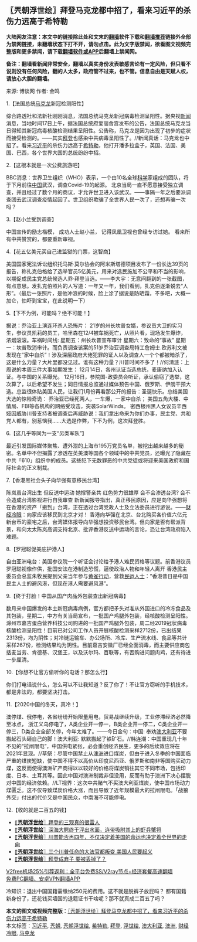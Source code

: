  <h2>〖兲朝浮世绘〗拜登马克龙都中招了，看来习近平的杀伤力远高于希特勒</h2> <p class="notice"><b>大陆网友注意：本文中的链接除此处和文末的<a href="https://github.com/bannedbook/fanqiang" >翻墙</a>软件下载和<a href="https://github.com/killgcd/justmysocks/blob/master/README.md">翻墙推荐</a>链接外全部为禁网链接，未翻墙状态下打不开，请勿点击。此为文字版禁闻，欲看图文视频完整版和更多禁闻，请下载<a href="https://github.com/bannedbook/fanqiang">翻墙软件或APP</a>后翻墙上禁闻网。</p><p>备注：翻墙看新闻非常安全，翻墙以真实身份发表敏感言论有一定风险，但只看不说则没有任何风险，翻的人太多，政府管不过来，也不管。信息自由是天赋人权，请放心大胆的翻墙。</b></p>  <div class="entry"> <p>来源:&nbsp;博谈网                            作者:&nbsp;金鸣                           </p> <p>1.【法国总统<a href="https://www.bannedbook.org/bnews/tag/%e9%a9%ac%e5%85%8b%e9%be%99/" class="st_tag internal_tag" rel="tag" title="标签 马克龙 下的日志">马克龙</a>新冠检测阳性】</p> <p></p> <p>综合路透社和法新社刚刚消息，法国总统马克龙新冠病毒检测呈阳性。据央视<span class='wp_keywordlink_affiliate'><a href="https://www.bannedbook.org/" title="新闻">新闻</a></span>消息，当地时间17日上午，据法国总统府爱丽舍宫发布的公告，法国总统马克龙当日得知其新冠病毒核酸检测结果呈阳性。公告称，马克龙是因为出现了初步的症状而接受检测的。——其实<a href="https://www.bannedbook.org/bnews/tag/%e6%8b%9c%e7%99%bb/" class="st_tag internal_tag" rel="tag" title="标签 拜登 下的日志">拜登</a>也感染中共病毒呈阳性了。//新闻真话：马克龙也中招了。看来<a href="https://www.bannedbook.org/bnews/tag/%e4%b9%a0%e8%bf%91%e5%b9%b3/" class="st_tag internal_tag" rel="tag" title="标签 习近平 下的日志">习近平</a>的杀伤力远高于<a href="https://www.bannedbook.org/bnews/tag/%e5%b8%8c%e7%89%b9%e5%8b%92/" class="st_tag internal_tag" rel="tag" title="标签 希特勒 下的日志">希特勒</a>，他打开潘多拉盒子，英国、法国、美国、巴西，各个世界大国的总统纷纷中招。</p> <p>2.【这根本就是一次公费旅游吧】</p> <p></p> <p>BBC消息：世界卫生组织（WHO）表示，一个由10名全球<span class='wp_keywordlink'><a href="https://www.bannedbook.org/forum11/topic309.html" title="禁片：“科学”的棍子" target="_blank">科学</a></span>家组成的团队，将于下月前往<span class='wp_keywordlink_affiliate'><a href="https://www.bannedbook.org/" title="中国" target="_blank">中国</a></span>武汉，调查Covid-19的起源。 北京当局一直不愿意接受独立调查，并且经过了数个月的商议，才允许世卫进入该武汉。——事隔一年之后要派调查团去武汉调查疫情起因了。世卫组织欺骗了全世界人民一次了，还想再骗一次吗？</p> <p>3.【赵小兰受到调查】</p> <p></p>  <p>中国宣传的励志楷模， 成功人士赵小兰， 记得凤凰卫视也曾经专访过她。 看来所有中共赞赏的，都要重新审视。</p> <p>4.【花五亿美元买自己进监狱的门票，这智商】</p> <p></p> <p>美国国家宪法诉讼组织托马斯‧莫尔协会的阿米斯塔德项目发布了一份长达39页的报告，称扎克伯格给了选举官员5亿美元，用来对选民施加不公平和不当的影响，以期促成民主党总统候选人乔‧拜登当选。——李大宇：无意间翻到的一张截图，有点意思。发扎克伯照片的人写道：一年又一年，我们看到，扎克伯逐渐蜕去“人形”。（最后一张照片，是他冲浪的时候，脸上涂了据说是防晒霜，不多吧，大概一加仑，怕吓到宝宝，在此说明一下）</p> <p>5.【下不为例，可能吗？绝不可能！】</p> <p></p> <p>据说：乔治亚上演连环杀人恐怖片： 21岁的州长坎普女婿，参议员大卫的实习生，参议员凯莉的员工，哈里森在12/4被车祸死亡，从照片看，现场发生爆炸，浓烟滚滚。车祸时间线: 星期五：州长坎普宣布审计 星期六：致命的“事故” 星期一：坎普取消审计。而负责调查该案的51岁乔治亚调查局特工詹姆士.欧苏利文被发现在”家中自杀”！涉及深层政府大佬犯罪的证人以及调查人一个个都被暗杀了，这是什么力量？大片里都没见过。谁有这种力量？川普时间不多了！//何清涟：上周说的本周三件大事如期发生： 12月14日，各州认证当选总统，麦康纳加入认证。与中国的关系曝光。 12月16日，参院国-政委员会听证，承认偷窃了选举，这次算了，以后希望不发生；同日情报总监通过媒体预告中国、俄罗斯、伊朗干预大选。总监很体贴美国人民，让我们1月份再看那公开的报告：圣诞快乐。总结美国大选的惊险奇诡： 乔治亚已经死两人，一车爆，一家中自杀； 美国五角大楼、中情局、FBI等各机构的网络受攻击，突袭SolarWinds。 密西根州黑人女议员辛西娅因威胁川普支持者被调查后再威胁说：我们拿出命来为你们办事，民主党、共和党人都有，别惹恼我……大选是作弊，下不为例，这次拜登胜。</p> <p>6.【这几乎等同为一支“另类军队”】</p> <p></p>  <p>最近引发国际媒体聚焦、遭外泄的上海市195万党员名单，被挖出越来越多的秘密。名单中不但揭露了渗透在英美澳等国各个领域中的中共党员，还曝光了隐藏在中共「610」组织中的成员。这些犯下无数罪恶的中共党徒或将迎来美国政府和国际社会的正义制裁。</p> <p>7.【香港黑社会头子向华强有意移民台湾】</p> <p></p> <p>陈岚虽台湾出生 但反送中运动 她撑警亲共 红色势力很雄厚 会不会渗透台湾? 会不会造成台湾影视进行自我审查 新新闻报导指出，真正移民原因，应是向华强想将在香港的资产「搬到」台湾，正在透过台湾党政人士及立法委员进行游说。——<a href="https://www.bannedbook.org/bnews/tag/%e8%b4%a2%e7%bb%8f%e5%86%b7%e7%9c%bc/" class="st_tag internal_tag" rel="tag" title="标签 财经冷眼 下的日志">财经冷眼</a>：向家应该移民到北京才对！ 香港向华强在北京、台北购买各价值六亿元新台币的豪宅之后，台湾媒体报导向华强想投资移民台湾。但向家是否有帮派背景，和向太太陈岚高调支持北京、批评香港反送中运动的言论，恐让台湾政府陷入难题。</p> <p>8.【罗冠聪促美庇护港人】</p> <p></p> <p>自由亚洲电台：美国参议院一个听证会讨论给予港人难民资格等议题。前香港议员罗冠聪视像作供，批国安法在港制造恐慌，逼使政治人物和年轻人离开 香港民主委员会总监朱牧民提到父亲当年参与<span class='wp_keywordlink'><a href="https://www.bannedbook.org/forum2/topic2301.html" title="黄雀行动" target="_blank">黄雀行动</a></span>，营救<span class='wp_keywordlink'><a href="https://www.bannedbook.org/forum9/" title="民运人士看法轮功" target="_blank">民运人士</a></span>：&#8221;香港昔日是中国民主人士的避风港，但现在港人需要避风港&#8221;。</p> <p>9.【终于打脸！中国从国产肉品外包装查出新冠病毒】</p> <p></p>  <p>数月来中国爆发的本土新冠病毒病例，官方都把矛头对准从外国进口的冷冻食品及其包装，星期二，中方有关当局宣布，一批国产鸡腿外包装，经核酸检测呈阳性。滁州市嘉吉蛋白营养科技公司购进的一批国产鸡腿外包装，周二经2019冠状病毒核酸检测呈阳性！目前已对公司工作人员开展核酸检测采样2712份，已出结果2313份，均为阴性；对冷链运输车、办公场所、冷库、生产流水线、食品等共计采样267份，检测结果均为阴性。目前嘉吉安徽厂已经全面消毒，而主要供应商包括麦当劳、肯德基、汉堡王，以及沃尔玛、百联等，有否购进问题肉鸡，还有待进一步厘清。</p> <p>10.【你想不让官方偷听你的电话？那怎么行】</p> <p></p> <p>你们打电话说什么，怎么可以不让我知道？反了你了！不让官方窃听的手机技术，都是非法的，都要坚决打击。</p> <p>11.【2020中国的冬天，真冷！】</p> <p></p> <p>澳停煤、俄停电，各省纷纷开始限量用电，贸易战继续升级，工业停滞经济必然降至冰点， 浙江义乌停电了，A类企业开一停一，B类企业开一停二，C类企业开一停三，D类企业全部关停，今年太难了。——今日金句：中国: 奉劝<a href="https://www.bannedbook.org/bnews/tag/%e6%be%b3%e5%a4%a7%e5%88%a9%e4%ba%9a/" class="st_tag internal_tag" rel="tag" title="标签 澳大利亚 下的日志">澳大利亚</a>不要搬起石头砸自己的脚！澳大利亚: 默默搬起了铁矿石。//韩连潮：中国重现几十年不见的“拉闸限电”，中国供电紧张，必会重创经济民生，更多的后续效应将在2021年显现。//草祭：尽管中国禁止从<a href="https://www.bannedbook.org/bnews/tag/%e6%be%b3%e6%b4%b2/" class="st_tag internal_tag" rel="tag" title="标签 澳洲 下的日志">澳洲</a>进口煤炭，但由于进入冬季的中国面临严重的煤炭短缺，使中国不得不以高价从印度尼西亚、俄罗斯和南非等国购买动力煤，这反而使得澳洲矿产商得以以较好的价格将煤炭销往其它不同市场，包括印度、日本、土耳其等。因此中国对澳洲制裁非但没用，反而有助于澳洲下决心摆脱对中国的经济依赖。//LT视界：这次中共赌气不买澳大利亚煤炭，使中国市场动力煤匮乏。这不仅导致煤炭价格大涨，而且导致了近年规模最大的拉闸限电。「战狼外交」付出的代价又是中国民众，中南海不可能停电。</p> <p>12.【收的就是二百五的钱】</p> <p></p>  <ul class='op-related-articles' title='相关阅读'> <li><a href='https://www.bannedbook.org/bnews/ssgc/20201217/1449378.html' target='_blank'>〖<b>兲朝浮世绘</b>〗拜登的三观真的很雷人</a></li> <li><a href='https://www.bannedbook.org/bnews/ssgc/20201216/1448469.html' target='_blank'>〖<b>兲朝浮世绘</b>〗深海大鳄终于浮出水面，连带吸附其上的虾兵蟹将</a></li> <li><a href='https://www.bannedbook.org/bnews/ssgc/20201215/1447841.html' target='_blank'>〖<b>兲朝浮世绘</b>〗川普能否再四年，不仅决定着美国的命运也决定着全世界的走向</a></li> <li><a href='https://www.bannedbook.org/bnews/ssgc/20201214/1447244.html' target='_blank'>〖<b>兲朝浮世绘</b>〗三个川普任命的大法官都叛变 美国人民要起义</a></li> <li><a href='https://www.bannedbook.org/bnews/ssgc/20201212/1446097.html' target='_blank'>〖<b>兲朝浮世绘</b>〗拜登成弃子 要被丢掉了？</a></li> </ul> <p class="texttj"> <a href="https://github.com/bannedbook/fanqiang/wiki/V2ray%E6%9C%BA%E5%9C%BA" target="_blank">V2free机场25%引荐返利：全平台免费SS/V2ray节点+经济套餐高速翻墙</a><br/> <a href="https://github.com/bannedbook/fanqiang/wiki/%E7%A6%81%E9%97%BB%E7%BD%91%E5%AE%89%E5%8D%93%E7%BF%BB%E5%A2%99%E6%96%B0%E9%97%BBAPP" target="_blank">免费PC翻墙、安卓VPN翻墙APP</a></p><p>冷知识：退出中国国籍需缴纳250元的费用。这不就是脱裤子放屁吗？ 都有国籍新身份了，还花钱买墙国的退籍证书干啥呢？那不就真成二百五了吗？</p><a name='sharetosocial'></a>       <div><b>本文的图文或视频完整版</b>：<a href='https://www.bannedbook.org/bnews/ssgc/20201218/1450032.html'>〖兲朝浮世绘〗拜登马克龙都中招了，看来习近平的杀伤力远高于希特勒</a></div>  </div><!--END ENTRY--> <div class="postfooter"> <div>本文标签：<a href="https://www.bannedbook.org/bnews/tag/%e4%b9%a0%e8%bf%91%e5%b9%b3/" rel="tag">习近平</a>, <a href="https://www.bannedbook.org/bnews/tag/%e5%85%b2%e6%9c%9d/" rel="tag">兲朝</a>, <a href="https://www.bannedbook.org/bnews/tag/%e5%85%b2%e6%9c%9d%e6%b5%ae%e4%b8%96%e7%bb%98/" rel="tag">兲朝浮世绘</a>, <a href="https://www.bannedbook.org/bnews/tag/%e5%b8%8c%e7%89%b9%e5%8b%92/" rel="tag">希特勒</a>, <a href="https://www.bannedbook.org/bnews/tag/%e6%8b%9c%e7%99%bb/" rel="tag">拜登</a>, <a href="https://www.bannedbook.org/bnews/tag/%E6%B5%AE%E4%B8%96%E7%BB%98/" rel="tag">浮世绘</a>, <a href="https://www.bannedbook.org/bnews/tag/%e6%be%b3%e5%a4%a7%e5%88%a9%e4%ba%9a/" rel="tag">澳大利亚</a>, <a href="https://www.bannedbook.org/bnews/tag/%e6%be%b3%e6%b4%b2/" rel="tag">澳洲</a>, <a href="https://www.bannedbook.org/bnews/tag/%e8%b4%a2%e7%bb%8f%e5%86%b7%e7%9c%bc/" rel="tag">财经冷眼</a>, <a href="https://www.bannedbook.org/bnews/tag/%e9%a9%ac%e5%85%8b%e9%be%99/" rel="tag">马克龙</a></div>  </div><!--END POSTFOOTER--> 